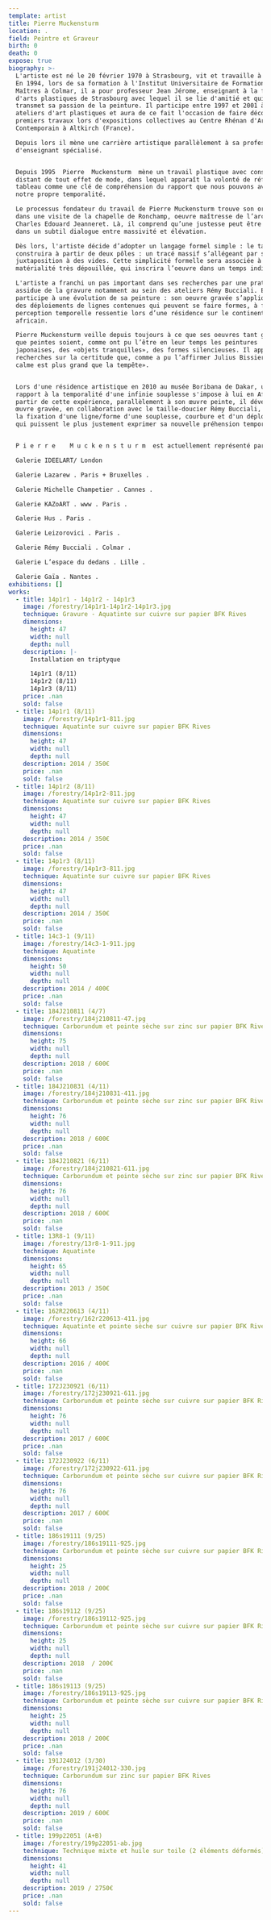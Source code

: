 ```yaml
---
template: artist
title: Pierre Muckensturm
location: .
field: Peintre et Graveur
birth: 0
death: 0
expose: true
biography: >-
  L'artiste est né le 20 février 1970 à Strasbourg, vit et travaille à Colmar.
  En 1994, lors de sa formation à l'Institut Universitaire de Formation des
  Maîtres à Colmar, il a pour professeur Jean Jérome, enseignant à la faculté
  d'arts plastiques de Strasbourg avec lequel il se lie d'amitié et qui lui
  transmet sa passion de la peinture. Il participe entre 1997 et 2001 à des
  ateliers d'art plastiques et aura de ce fait l'occasion de faire découvrir ses
  premiers travaux lors d'expositions collectives au Centre Rhénan d'Art
  Contemporain à Altkirch (France). 

  Depuis lors il mène une carrière artistique parallèlement à sa profession
  d'enseignant spécialisé.


  Depuis 1995  Pierre  Muckensturm  mène un travail plastique avec constance,
  distant de tout effet de mode, dans lequel apparaît la volonté de réfléchir le
  tableau comme une clé de compréhension du rapport que nous pouvons avoir à
  notre propre temporalité. 

  Le processus fondateur du travail de Pierre Muckensturm trouve son origine
  dans une visite de la chapelle de Ronchamp, oeuvre maîtresse de l’architecte
  Charles Edouard Jeanneret. Là, il comprend qu’une justesse peut être puisée
  dans un subtil dialogue entre massivité et élévation. 

  Dès lors, l'artiste décide d’adopter un langage formel simple : le tableau se
  construira à partir de deux pôles : un tracé massif s’allégeant par sa
  juxtaposition à des vides. Cette simplicité formelle sera associée à une
  matérialité très dépouillée, qui inscrira l’oeuvre dans un temps indicible. 

  L'artiste a franchi un pas important dans ses recherches par une pratique
  assidue de la gravure notamment au sein des ateliers Rémy Bucciali. Elle
  participe à une évolution de sa peinture : son oeuvre gravée s’applique, par
  des déploiements de lignes contenues qui peuvent se faire formes, à fixer sa
  perception temporelle ressentie lors d’une résidence sur le continent
  africain. 

  Pierre Muckensturm veille depuis toujours à ce que ses oeuvres tant gravées
  que peintes soient, comme ont pu l’être en leur temps les peintures
  japonaises, des «objets tranquilles», des formes silencieuses. Il appuie ses
  recherches sur la certitude que, comme a pu l’affirmer Julius Bissier : « le
  calme est plus grand que la tempête».


  Lors d'une résidence artistique en 2010 au musée Boribana de Dakar, un inconnu
  rapport à la temporalité d'une infinie souplesse s'impose à lui en Afrique. A
  partir de cette expérience, parallèlement à son œuvre peinte, il développe une
  œuvre gravée, en collaboration avec le taille-doucier Rémy Bucciali, qui vise
  la fixation d'une ligne/forme d'une souplesse, courbure et d'un déploiement
  qui puissent le plus justement exprimer sa nouvelle préhension temporelle. 


  P i e r r e    M u c k e n s t u r m  est actuellement représenté par :

  Galerie IDEELART/ London

  Galerie Lazarew . Paris + Bruxelles . 

  Galerie Michelle Champetier . Cannes . 

  Galerie KAZoART . www . Paris . 

  Galerie Hus . Paris . 

  Galerie Leizorovici . Paris . 

  Galerie Rémy Bucciali . Colmar . 

  Galerie L’espace du dedans . Lille . 

  Galerie Gaïa . Nantes .
exhibitions: []
works:
  - title: 14p1r1 - 14p1r2 - 14p1r3
    image: /forestry/14p1r1-14p1r2-14p1r3.jpg
    technique: Gravure - Aquatinte sur cuivre sur papier BFK Rives
    dimensions:
      height: 47
      width: null
      depth: null
    description: |-
      Installation en triptyque 

      14p1r1 (8/11)
      14p1r2 (8/11)
      14p1r3 (8/11)
    price: .nan
    sold: false
  - title: 14p1r1 (8/11)
    image: /forestry/14p1r1-811.jpg
    technique: Aquatinte sur cuivre sur papier BFK Rives
    dimensions:
      height: 47
      width: null
      depth: null
    description: 2014 / 350€
    price: .nan
    sold: false
  - title: 14p1r2 (8/11)
    image: /forestry/14p1r2-811.jpg
    technique: Aquatinte sur cuivre sur papier BFK Rives
    dimensions:
      height: 47
      width: null
      depth: null
    description: 2014 / 350€
    price: .nan
    sold: false
  - title: 14p1r3 (8/11)
    image: /forestry/14p1r3-811.jpg
    technique: Aquatinte sur cuivre sur papier BFK Rives
    dimensions:
      height: 47
      width: null
      depth: null
    description: 2014 / 350€
    price: .nan
    sold: false
  - title: 14c3-1 (9/11)
    image: /forestry/14c3-1-911.jpg
    technique: Aquatinte
    dimensions:
      height: 50
      width: null
      depth: null
    description: 2014 / 400€
    price: .nan
    sold: false
  - title: 184J210811 (4/7)
    image: /forestry/184j210811-47.jpg
    technique: Carborundum et pointe sèche sur zinc sur papier BFK Rives
    dimensions:
      height: 75
      width: null
      depth: null
    description: 2018 / 600€
    price: .nan
    sold: false
  - title: 184J210831 (4/11)
    image: /forestry/184j210831-411.jpg
    technique: Carborundum et pointe sèche sur zinc sur papier BFK Rives
    dimensions:
      height: 76
      width: null
      depth: null
    description: 2018 / 600€
    price: .nan
    sold: false
  - title: 184J210821 (6/11)
    image: /forestry/184j210821-611.jpg
    technique: Carborundum et pointe sèche sur zinc sur papier BFK Rives
    dimensions:
      height: 76
      width: null
      depth: null
    description: 2018 / 600€
    price: .nan
    sold: false
  - title: 13R8-1 (9/11)
    image: /forestry/13r8-1-911.jpg
    technique: Aquatinte
    dimensions:
      height: 65
      width: null
      depth: null
    description: 2013 / 350€
    price: .nan
    sold: false
  - title: 162R220613 (4/11)
    image: /forestry/162r220613-411.jpg
    technique: Aquatinte et pointe sèche sur cuivre sur papier BFK Rives
    dimensions:
      height: 66
      width: null
      depth: null
    description: 2016 / 400€
    price: .nan
    sold: false
  - title: 172J230921 (6/11)
    image: /forestry/172j230921-611.jpg
    technique: Carborundum et pointe sèche sur cuivre sur papier BFK Rives
    dimensions:
      height: 76
      width: null
      depth: null
    description: 2017 / 600€
    price: .nan
    sold: false
  - title: 172J230922 (6/11)
    image: /forestry/172j230922-611.jpg
    technique: Carborundum et pointe sèche sur cuivre sur papier BFK Rives
    dimensions:
      height: 76
      width: null
      depth: null
    description: 2017 / 600€
    price: .nan
    sold: false
  - title: 186s19111 (9/25)
    image: /forestry/186s19111-925.jpg
    technique: Carborundum et pointe sèche sur cuivre sur papier BFK Rives
    dimensions:
      height: 25
      width: null
      depth: null
    description: 2018 / 200€
    price: .nan
    sold: false
  - title: 186s19112 (9/25)
    image: /forestry/186s19112-925.jpg
    technique: Carborundum et pointe sèche sur cuivre sur papier BFK Rives
    dimensions:
      height: 25
      width: null
      depth: null
    description: 2018  / 200€
    price: .nan
    sold: false
  - title: 186s19113 (9/25)
    image: /forestry/186s19113-925.jpg
    technique: Carborundum et pointe sèche sur cuivre sur papier BFK Rives
    dimensions:
      height: 25
      width: null
      depth: null
    description: 2018 / 200€
    price: .nan
    sold: false
  - title: 191J24012 (3/30)
    image: /forestry/191j24012-330.jpg
    technique: Carborundum sur zinc sur papier BFK Rives
    dimensions:
      height: 76
      width: null
      depth: null
    description: 2019 / 600€
    price: .nan
    sold: false
  - title: 199p22051 (A+B)
    image: /forestry/199p22051-ab.jpg
    technique: Technique mixte et huile sur toile (2 éléments déformés)
    dimensions:
      height: 41
      width: null
      depth: null
    description: 2019 / 2750€
    price: .nan
    sold: false
---
```


